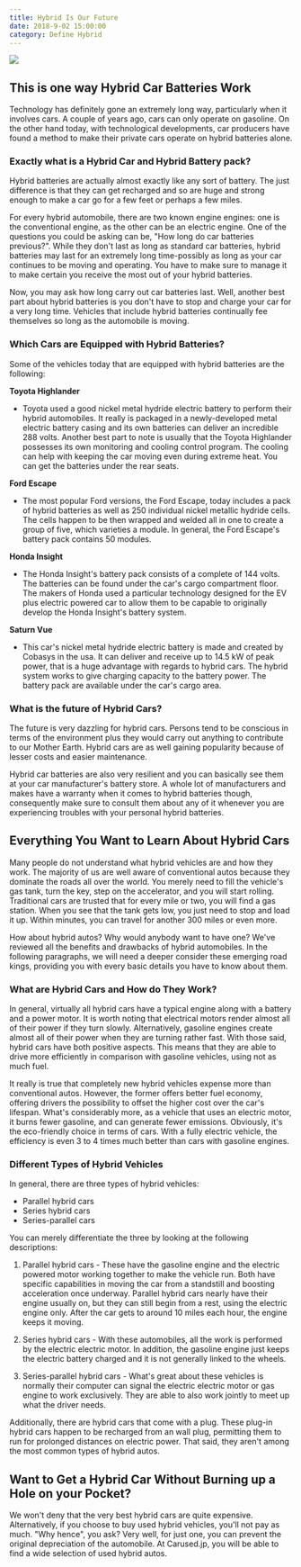```yaml
---
title: Hybrid Is Our Future
date: 2018-9-02 15:00:00
category: Define Hybrid
---
```


![](/images/8.jpg)

## This is one way Hybrid Car Batteries Work

Technology has definitely gone an extremely long way, particularly when it involves cars. A couple of years ago, cars can only operate on gasoline. On the other hand today, with technological developments, car producers have found a method to make their private cars operate on hybrid batteries alone.
<!-- more -->
### Exactly what is a Hybrid Car and Hybrid Battery pack?

Hybrid batteries are actually almost exactly like any sort of battery. The just difference is that they can get recharged and so are huge and strong enough to make a car go for a few feet or perhaps a few miles.

For every hybrid automobile, there are two known engine engines: one is the conventional engine, as the other can be an electric engine. One of the questions you could be asking can be, "How long do car batteries previous?". While they don't last as long as standard car batteries, hybrid batteries may last for an extremely long time-possibly as long as your car continues to be moving and operating. You have to make sure to manage it to make certain you receive the most out of your hybrid batteries.

Now, you may ask how long carry out car batteries last. Well, another best part about hybrid batteries is you don't have to stop and charge your car for a very long time. Vehicles that include hybrid batteries continually fee themselves so long as the automobile is moving.

### Which Cars are Equipped with Hybrid Batteries?

Some of the vehicles today that are equipped with hybrid batteries are the following:

__Toyota Highlander__
- Toyota used a good nickel metal hydride electric battery to perform their hybrid automobiles. It really is packaged in a newly-developed metal electric battery casing and its own batteries can deliver an incredible 288 volts. Another best part to note is usually that the Toyota Highlander possesses its own monitoring and cooling control program. The cooling can help with keeping the car moving even during extreme heat. You can get the batteries under the rear seats.

__Ford Escape__
- The most popular Ford versions, the Ford Escape, today includes a pack of hybrid batteries as well as 250 individual nickel metallic hydride cells. The cells happen to be then wrapped and welded all in one to create a group of five, which varieties a module. In general, the Ford Escape's battery pack contains 50 modules.

__Honda Insight__
- The Honda Insight's battery pack consists of a complete of 144 volts. The batteries can be found under the car's cargo compartment floor. The makers of Honda used a particular technology designed for the EV plus electric powered car to allow them to be capable to originally develop the Honda Insight's battery system.

__Saturn Vue__
- This car's nickel metal hydride electric battery is made and created by Cobasys in the usa. It can deliver and receive up to 14.5 kW of peak power, that is a huge advantage with regards to hybrid cars. The hybrid system works to give charging capacity to the battery power. The battery pack are available under the car's cargo area.

### What is the future of Hybrid Cars?

The future is very dazzling for hybrid cars. Persons tend to be conscious in terms of the environment plus they would carry out anything to contribute to our Mother Earth. Hybrid cars are as well gaining popularity because of lesser costs and easier maintenance.

Hybrid car batteries are also very resilient and you can basically see them at your car manufacturer's battery store. A whole lot of manufacturers and makes have a warranty when it comes to hybrid batteries though, consequently make sure to consult them about any of it whenever you are experiencing troubles with your personal hybrid batteries.

## Everything You Want to Learn About Hybrid Cars

Many people do not understand what hybrid vehicles are and how they work. The majority of us are well aware of conventional autos because they dominate the roads all over the world. You merely need to fill the vehicle's gas tank, turn the key, step on the accelerator, and you will start rolling. Traditional cars are trusted that for every mile or two, you will find a gas station. When you see that the tank gets low, you just need to stop and load it up. Within minutes, you can travel for another 300 miles or even more.

How about hybrid autos? Why would anybody want to have one? We've reviewed all the benefits and drawbacks of hybrid automobiles. In the following paragraphs, we will need a deeper consider these emerging road kings, providing you with every basic details you have to know about them.

### What are Hybrid Cars and How do They Work?

In general, virtually all hybrid cars have a typical engine along with a battery and a power motor. It is worth noting that electrical motors render almost all of their power if they turn slowly. Alternatively, gasoline engines create almost all of their power when they are turning rather fast. With those said, hybrid cars have both positive aspects. This means that they are able to drive more efficiently in comparison with gasoline vehicles, using not as much fuel.

It really is true that completely new hybrid vehicles expense more than conventional autos. However, the former offers better fuel economy, offering drivers the possibility to offset the higher cost over the car's lifespan. What's considerably more, as a vehicle that uses an electric motor, it burns fewer gasoline, and can generate fewer emissions. Obviously, it's the eco-friendly choice in terms of cars. With a fully electric vehicle, the efficiency is even 3 to 4 times much better than cars with gasoline engines.

### Different Types of Hybrid Vehicles

In general, there are three types of hybrid vehicles:

- Parallel hybrid cars
- Series hybrid cars
- Series-parallel cars

You can merely differentiate the three by looking at the following descriptions:

1. Parallel hybrid cars - These have the gasoline engine and the electric powered motor working together to make the vehicle run. Both have specific capabilities in moving the car from a standstill and boosting acceleration once underway. Parallel hybrid cars nearly have their engine usually on, but they can still begin from a rest, using the electric engine only. After the car gets to around 10 miles each hour, the engine keeps it moving.

2. Series hybrid cars - With these automobiles, all the work is performed by the electric electric motor. In addition, the gasoline engine just keeps the electric battery charged and it is not generally linked to the wheels.

3. Series-parallel hybrid cars - What's great about these vehicles is normally their computer can signal the electric electric motor or gas engine to work exclusively. They are able to also work jointly to meet up what the driver needs.

Additionally, there are hybrid cars that come with a plug. These plug-in hybrid cars happen to be recharged from an wall plug, permitting them to run for prolonged distances on electric power. That said, they aren't among the most common types of hybrid autos.

## Want to Get a Hybrid Car Without Burning up a Hole on your Pocket?

We won't deny that the very best hybrid cars are quite expensive. Alternatively, if you choose to buy used hybrid vehicles, you'll not pay as much. "Why hence", you ask? Very well, for just one, you can prevent the original depreciation of the automobile. At Carused.jp, you will be able to find a wide selection of used hybrid autos.